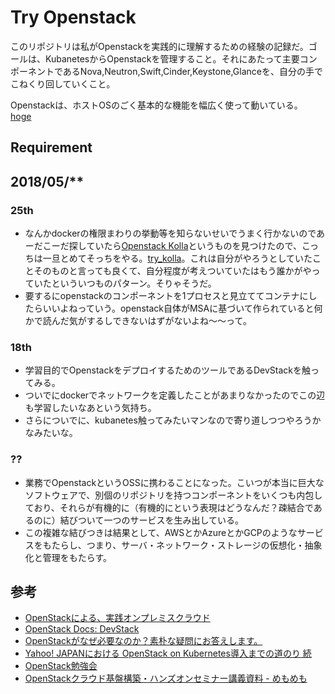 # Try Openstack

このリポジトリは私がOpenstackを実践的に理解するための経験の記録だ。ゴールは、KubanetesからOpenstackを管理すること。それにあたって主要コンポーネントであるNova,Neutron,Swift,Cinder,Keystone,Glanceを、自分の手でこねくり回していくこと。

Openstackは、ホストOSのごく基本的な機能を幅広く使って動いている。
[hoge][1]


## Requirement



## 2018/05/**

### 25th
  - なんかdockerの権限まわりの挙動等を知らないせいでうまく行かないのであーだこーだ探していたら[Openstack Kolla](https://github.com/openstack/kolla)というものを見つけたので、こっちは一旦とめてそっちをやる。[try_kolla](https:github.com/say3no/try_kolla)。これは自分がやろうとしていたことそのものと言っても良くて、自分程度が考えついていたはもう誰かがやっていたといういつものパターン。そりゃそうだ。
 - 要するにopenstackのコンポーネントを1プロセスと見立ててコンテナにしたらいいよねっていう。openstack自体がMSAに基づいて作られていると何かで読んだ気がするしできないはずがないよね〜〜って。

### 18th
  - 学習目的でOpenstackをデプロイするためのツールであるDevStackを触ってみる。
  - ついでにdockerでネットワークを定義したことがあまりなかったのでこの辺も学習したいなあという気持ち。
  - さらについでに、kubanetes触ってみたいマンなので寄り道しつつやろうかなみたいな。


### ??
  - 業務でOpenstackというOSSに携わることになった。こいつが本当に巨大なソフトウェアで、別個のリポジトリを持つコンポーネントをいくつも内包しており、それらが有機的に（有機的にという表現はどうなんだ？疎結合であるのに）結びついて一つのサービスを生み出している。
  - この複雑な結びつきは結果として、AWSとかAzureとかGCPのようなサービスをもたらし、つまり、サーバ・ネットワーク・ストレージの仮想化・抽象化と管理をもたらす。


## 参考

 - [OpenStackによる、実践オンプレミスクラウド](https://www.slideshare.net/thatsdone/q-con-tokyonttdataopenstackdist2)
 - [OpenStack Docs: DevStack](https://docs.openstack.org/devstack/latest/#quick-start)
 - [OpenStackがなぜ必要なのか？素朴な疑問にお答えします。](http://openstackdays.com/archive/2016/wp-content/uploads/2016/07/P7_osdt.cloud-intro.pdf)
 - [Yahoo! JAPANにおける OpenStack on Kubernetes導入までの道のり 続](https://www.okinawaopenlabs.com/ood/2017/wp-content/uploads/sites/4/2018/01/OOD-OpenStackonKubernetesZoku.pdf)
 - [OpenStack勉強会](https://www.slideshare.net/obara13/open-stack-16166193?qid=3207b677-5c4e-4dc1-80de-c2ea356e1526&v=qf1&b=&from_search=4)
 - [OpenStackクラウド基盤構築・ハンズオンセミナー講義資料 - めもめも](http://enakai00.hatenablog.com/entry/20140106/1388978670)



 [1]: https://github.com/say3no
